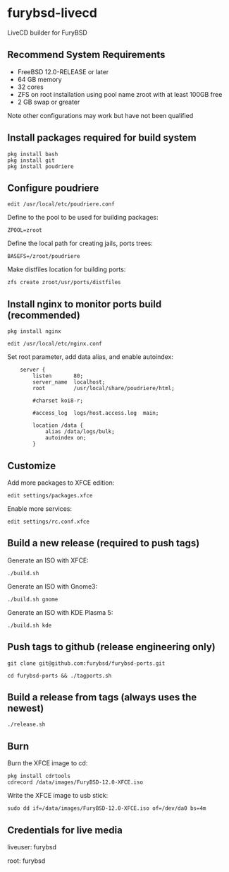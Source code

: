 # furybsd-livecd
LiveCD builder for FuryBSD

## Recommend System Requirements

* FreeBSD 12.0-RELEASE or later
* 64 GB memory
* 32 cores
* ZFS on root installation using pool name zroot with at least 100GB free
* 2 GB swap or greater

Note other configurations may work but have not been qualified

## Install packages required for build system

```
pkg install bash
pkg install git
pkg install poudriere
```

## Configure poudriere

```
edit /usr/local/etc/poudriere.conf
```

Define to the pool to be used for building packages:

```
ZPOOL=zroot
```

Define the local path for creating jails, ports trees:

```
BASEFS=/zroot/poudriere
```

Make distfiles location for building ports:

```
zfs create zroot/usr/ports/distfiles
```

## Install nginx to monitor ports build (recommended)

```
pkg install nginx
```

```
edit /usr/local/etc/nginx.conf
```

Set root parameter, add data alias, and enable autoindex:

```
    server {
        listen       80;
        server_name  localhost;
        root         /usr/local/share/poudriere/html;

        #charset koi8-r;

        #access_log  logs/host.access.log  main;

        location /data {
            alias /data/logs/bulk;
            autoindex on;
        }
```

## Customize
Add more packages to XFCE edition:
```
edit settings/packages.xfce
```

Enable more services:
```
edit settings/rc.conf.xfce
```

## Build a new release (required to push tags)
Generate an ISO with XFCE:
```
./build.sh
```
Generate an ISO with Gnome3:
```
./build.sh gnome
```
Generate an ISO with KDE Plasma 5:
```
./build.sh kde
```

## Push tags to github (release engineering only)
```
git clone git@github.com:furybsd/furybsd-ports.git
```

```
cd furybsd-ports && ./tagports.sh
```

## Build a release from tags (always uses the newest)

```
./release.sh
```

## Burn

Burn the XFCE image to cd:
```
pkg install cdrtools
cdrecord /data/images/FuryBSD-12.0-XFCE.iso
```

Write the XFCE image to usb stick:
```
sudo dd if=/data/images/FuryBSD-12.0-XFCE.iso of=/dev/da0 bs=4m
```

## Credentials for live media
liveuser: furybsd

root: furybsd
